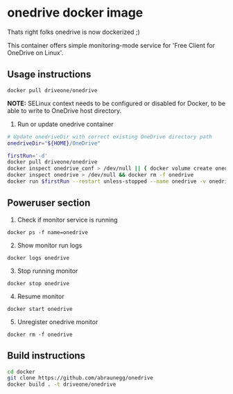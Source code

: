 # onedrive docker image

Thats right folks onedrive is now dockerized ;)

This container offers simple monitoring-mode service for 'Free Client for OneDrive on Linux'.

## Usage instructions
```
docker pull driveone/onedrive
```
**NOTE:** SELinux context needs to be configured or disabled for Docker, to be able to write to OneDrive host directory.

1.  Run or update onedrive container
```bash
# Update onedriveDir with correct existing OneDrive directory path
onedriveDir="${HOME}/OneDrive"

firstRun='-d'
docker pull driveone/onedrive
docker inspect onedrive_conf > /dev/null || { docker volume create onedrive_conf; firstRun='-it'; }
docker inspect onedrive > /dev/null && docker rm -f onedrive
docker run $firstRun --restart unless-stopped --name onedrive -v onedrive_conf:/onedrive/conf -v "${onedriveDir}:/onedrive/data" driveone/onedrive
```
## Poweruser section
1.  Check if monitor service is running
```
docker ps -f name=onedrive
```
2.  Show monitor run logs
```
docker logs onedrive
```
3.  Stop running monitor
```
docker stop onedrive
```
4.  Resume monitor
```
docker start onedrive
```
5.  Unregister onedrive monitor
```
docker rm -f onedrive
```
## Build instructions
```bash
cd docker
git clone https://github.com/abraunegg/onedrive
docker build . -t driveone/onedrive
```
